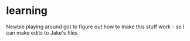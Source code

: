 learning
========

Newbie playing around
got to figure out how to make this stuff work - so I can make edits to Jake's files
